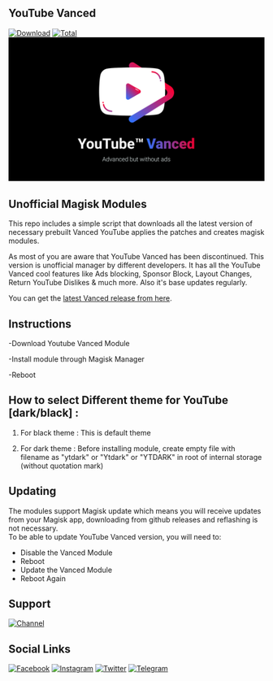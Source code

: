 ## YouTube Vanced
[![Download](https://img.shields.io/github/v/release/Arafatulislamantor/YTVancedMagisk?color=orange&logoColor=orange&label=Download&logo=DocuSign)](https://github.com/Arafatulislamantor/YTVancedMagisk/releases/latest) [![Total](https://shields.io/github/downloads/Arafatulislamantor/YTVancedMagisk/total?logo=Bookmeter&label=Counts&logoColor=yellow&color=yellow)](https://github.com/Arafatulislamantor/YTVancedMagisk/releases/tag/v17.28.34)
![](https://github.com/Arafatulislamantor/YTVancedMagisk/blob/c863dc579c2fc7193f65e0ddfa918bcc5e9775d7/Youtube-Vanced.jpg)
## Unofficial Magisk Modules  
This repo includes a simple script that downloads all the latest version of necessary prebuilt Vanced YouTube applies the patches and creates magisk modules.

As most of you are aware that YouTube Vanced has been discontinued. This version is unofficial manager by different developers. It has all the YouTube Vanced cool features like Ads blocking, Sponsor Block, Layout Changes, Return YouTube Dislikes & much more. Also it's base updates regularly.

You can get the [latest Vanced release from here](https://github.com/Arafatulislamantor/YTVancedMagisk/releases/latest).

## Instructions
-Download Youtube Vanced Module

-Install module through Magisk Manager

-Reboot

## How to select Different theme for YouTube [dark/black] :

1. For black theme :
This is default theme

2. For dark theme :
Before installing module, create empty file with filename as "ytdark" or "Ytdark" or "YTDARK" in root of internal storage (without quotation mark)

## Updating
The modules support Magisk update which means you will receive updates from your Magisk app, downloading from github releases and reflashing is not necessary.  
To be able to update YouTube Vanced version, you will need to:

 * Disable the Vanced Module
 * Reboot
 * Update the Vanced Module
 * Reboot Again

## Support
[![Channel](https://img.shields.io/badge/Subscribe-Telegram-blue.svg?logo=telegram)](https://t.me/AndroidRepoOfficial)

## Social Links
[![Facebook](https://img.shields.io/badge/Follow-Facebook-blue.svg?logo=facebook)](https://www.facebook.com/Arfatulislamantor)
[![Instagram](https://img.shields.io/badge/Follow-Instagram-red.svg?logo=instagram)](https://www.instagram.com/Arafatulislamantor)
[![Twitter](https://img.shields.io/badge/Follow-Twitter-blue.svg?logo=twitter)](https://www.twitter.com/CryptoArafat) [![Telegram](https://img.shields.io/badge/-Telegram-blue.svg?logo=telegram)](https://t.me/Arafatulislamantor)
